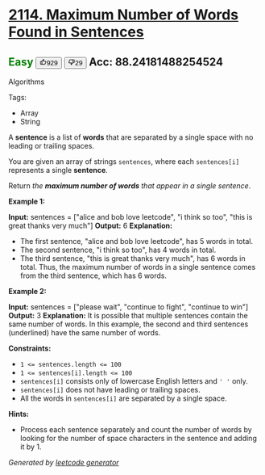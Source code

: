 # [2114. Maximum Number of Words Found in Sentences](https://leetcode.com/problems/maximum-number-of-words-found-in-sentences/)
<span style="color:green">Easy</span>   <button><svg viewBox="0 0 24 24" width="1em" height="1em" class="icon__1Md2"><path fill-rule="evenodd" d="M7 19v-8H4v8h3zM7 9c0-.55.22-1.05.58-1.41L14.17 1l1.06 1.05c.27.27.44.65.44 1.06l-.03.32L14.69 8H21c1.1 0 2 .9 2 2v2c0 .26-.05.5-.14.73l-3.02 7.05C19.54 20.5 18.83 21 18 21H4a2 2 0 0 1-2-2v-8a2 2 0 0 1 2-2h3zm2 0v10h9l3-7v-2h-9l1.34-5.34L9 9z"></path></svg><span>929</span></button>   <button><svg viewBox="0 0 24 24" width="1em" height="1em" class="icon__1Md2"><path fill-rule="evenodd" d="M17 3v12c0 .55-.22 1.05-.58 1.41L9.83 23l-1.06-1.05c-.27-.27-.44-.65-.44-1.06l.03-.32.95-4.57H3c-1.1 0-2-.9-2-2v-2c0-.26.05-.5.14-.73l3.02-7.05C4.46 3.5 5.17 3 6 3h11zm-2 12V5H6l-3 7v2h9l-1.34 5.34L15 15zm2-2h3V5h-3V3h3a2 2 0 0 1 2 2v8a2 2 0 0 1-2 2h-3v-2z"></path></svg><span>29</span></button>  Acc: 88.24181488254524
---
Algorithms

Tags:
- Array
- String

A **sentence** is a list of **words** that are separated by a single space with no leading or trailing spaces.

You are given an array of strings `sentences`, where each `sentences[i]` represents a single **sentence**.

Return _the **maximum number of words** that appear in a single sentence_.

**Example 1:**


**Input:** sentences = ["alice and bob love leetcode", "i think so too", "this is great thanks very much"]
**Output:** 6
**Explanation:** 
- The first sentence, "alice and bob love leetcode", has 5 words in total.
- The second sentence, "i think so too", has 4 words in total.
- The third sentence, "this is great thanks very much", has 6 words in total.
Thus, the maximum number of words in a single sentence comes from the third sentence, which has 6 words.

**Example 2:**


**Input:** sentences = ["please wait", "continue to fight", "continue to win"]
**Output:** 3
**Explanation:** It is possible that multiple sentences contain the same number of words. 
In this example, the second and third sentences (underlined) have the same number of words.

**Constraints:**

* `1 <= sentences.length <= 100`
* `1 <= sentences[i].length <= 100`
* `sentences[i]` consists only of lowercase English letters and `' '` only.
* `sentences[i]` does not have leading or trailing spaces.
* All the words in `sentences[i]` are separated by a single space.

**Hints:**
- Process each sentence separately and count the number of words by looking for the number of space characters in the sentence and adding it by 1.

*Generated by [leetcode generator](https://github.com/unsupo/leetcode)*